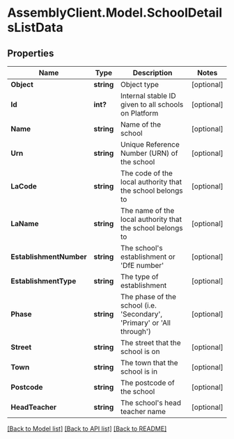 # AssemblyClient.Model.SchoolDetailsListData
## Properties

Name | Type | Description | Notes
------------ | ------------- | ------------- | -------------
**Object** | **string** | Object type | [optional] 
**Id** | **int?** | Internal stable ID given to all schools on Platform | [optional] 
**Name** | **string** | Name of the school | [optional] 
**Urn** | **string** | Unique Reference Number (URN) of the school | [optional] 
**LaCode** | **string** | The code of the local authority that the school belongs to | [optional] 
**LaName** | **string** | The name of the local authority that the school belongs to | [optional] 
**EstablishmentNumber** | **string** | The school&#39;s establishment or &#39;DfE number&#39; | [optional] 
**EstablishmentType** | **string** | The type of establishment | [optional] 
**Phase** | **string** | The phase of the school (i.e. &#39;Secondary&#39;, &#39;Primary&#39; or &#39;All through&#39;) | [optional] 
**Street** | **string** | The street that the school is on | [optional] 
**Town** | **string** | The town that the school is in | [optional] 
**Postcode** | **string** | The postcode of the school | [optional] 
**HeadTeacher** | **string** | The school&#39;s head teacher name | [optional] 

[[Back to Model list]](../README.md#documentation-for-models) [[Back to API list]](../README.md#documentation-for-api-endpoints) [[Back to README]](../README.md)

